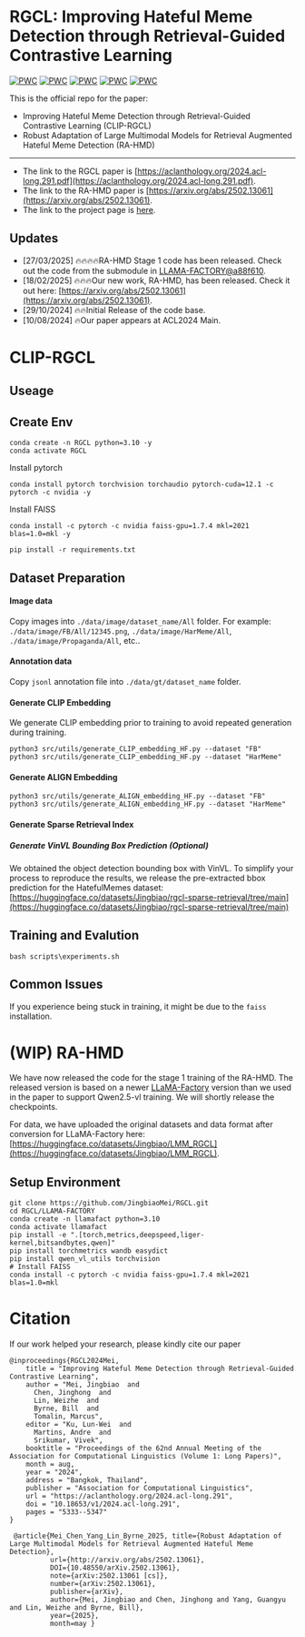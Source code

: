 # RGCL: Improving Hateful Meme Detection through Retrieval-Guided Contrastive Learning


[![PWC](https://img.shields.io/endpoint.svg?url=https://paperswithcode.com/badge/improved-fine-tuning-of-large-multimodal-1/hateful-meme-classification-on-harm-p)](https://paperswithcode.com/sota/hateful-meme-classification-on-harm-p?p=improved-fine-tuning-of-large-multimodal-1)
[![PWC](https://img.shields.io/endpoint.svg?url=https://paperswithcode.com/badge/improved-fine-tuning-of-large-multimodal-1/meme-classification-on-multioff)](https://paperswithcode.com/sota/meme-classification-on-multioff?p=improved-fine-tuning-of-large-multimodal-1)
[![PWC](https://img.shields.io/endpoint.svg?url=https://paperswithcode.com/badge/improved-fine-tuning-of-large-multimodal-1/hateful-meme-classification-on-pridemm)](https://paperswithcode.com/sota/hateful-meme-classification-on-pridemm?p=improved-fine-tuning-of-large-multimodal-1)
[![PWC](https://img.shields.io/endpoint.svg?url=https://paperswithcode.com/badge/improved-fine-tuning-of-large-multimodal-1/meme-classification-on-hateful-memes)](https://paperswithcode.com/sota/meme-classification-on-hateful-memes?p=improved-fine-tuning-of-large-multimodal-1)
[![PWC](https://img.shields.io/endpoint.svg?url=https://paperswithcode.com/badge/improved-fine-tuning-of-large-multimodal-1/hateful-meme-classification-on-harmeme)](https://paperswithcode.com/sota/hateful-meme-classification-on-harmeme?p=improved-fine-tuning-of-large-multimodal-1)


This is the official repo for the paper: 
- Improving Hateful Meme Detection through Retrieval-Guided Contrastive Learning (CLIP-RGCL)
- Robust Adaptation of Large Multimodal Models for Retrieval Augmented Hateful Meme Detection (RA-HMD)
----
- The link to the RGCL paper is [https://aclanthology.org/2024.acl-long.291.pdf](https://aclanthology.org/2024.acl-long.291.pdf).
- The link to the RA-HMD paper is [https://arxiv.org/abs/2502.13061](https://arxiv.org/abs/2502.13061).
- The link to the project page is [here](https://rgclmm.github.io/).


## Updates
- [27/03/2025] 🔥🔥🔥🔥RA-HMD Stage 1 code has been released. Check out the code from the submodule in [LLAMA-FACTORY@a88f610](https://github.com/JingbiaoMei/LLaMA-Factory-LMM-RGCL/tree/a88f610e9fa46d1ef1669c5dbc39ee9008f95c21).
- [18/02/2025] 🔥🔥🔥Our new work, RA-HMD, has been released. Check it out here: [https://arxiv.org/abs/2502.13061](https://arxiv.org/abs/2502.13061).
- [29/10/2024] 🔥🔥Initial Release of the code base.
- [10/08/2024] 🔥Our paper appears at ACL2024 Main.


# CLIP-RGCL
Useage
--------------------
## Create Env
```shell
conda create -n RGCL python=3.10 -y
conda activate RGCL
```

Install pytorch
```
conda install pytorch torchvision torchaudio pytorch-cuda=12.1 -c pytorch -c nvidia -y
```

Install FAISS
```
conda install -c pytorch -c nvidia faiss-gpu=1.7.4 mkl=2021 blas=1.0=mkl -y
```

```
pip install -r requirements.txt
```


Dataset Preparation 
--------------------
#### Image data
Copy images into `./data/image/dataset_name/All` folder.
For example: `./data/image/FB/All/12345.png`, `./data/image/HarMeme/All`, `./data/image/Propaganda/All`, etc..
#### Annotation data
Copy `jsonl` annotation file into `./data/gt/dataset_name` folder.

#### Generate CLIP Embedding
We generate CLIP embedding prior to training to avoid repeated generation during training.

```shell
python3 src/utils/generate_CLIP_embedding_HF.py --dataset "FB"
python3 src/utils/generate_CLIP_embedding_HF.py --dataset "HarMeme"

```

#### Generate ALIGN Embedding
```shell
python3 src/utils/generate_ALIGN_embedding_HF.py --dataset "FB"
python3 src/utils/generate_ALIGN_embedding_HF.py --dataset "HarMeme"

```

#### Generate Sparse Retrieval Index
##### Generate VinVL Bounding Box Prediction (Optional)
We obtained the object detection bounding box with VinVL. To simplify your process to reproduce the results, we release the pre-extracted bbox prediction for the HatefulMemes dataset: [https://huggingface.co/datasets/Jingbiao/rgcl-sparse-retrieval/tree/main](https://huggingface.co/datasets/Jingbiao/rgcl-sparse-retrieval/tree/main)  


Training and Evalution 
--------------------
```
bash scripts\experiments.sh
```

## Common Issues
If you experience being stuck in training, it might be due to the `faiss` installation. 




# (WIP) RA-HMD
We have now released the code for the stage 1 training of the RA-HMD. The released version is based on a newer [LLaMA-Factory](https://github.com/hiyouga/LLaMA-Factory) version than we used in the paper to support Qwen2.5-vl training. We will shortly release the checkpoints. 

For data, we have uploaded the original datasets and data format after conversion for LLaMA-Factory here: [https://huggingface.co/datasets/Jingbiao/LMM_RGCL](https://huggingface.co/datasets/Jingbiao/LMM_RGCL). 

## Setup Environment 
```
git clone https://github.com/JingbiaoMei/RGCL.git
cd RGCL/LLAMA-FACTORY
conda create -n llamafact python=3.10
conda activate llamafact
pip install -e ".[torch,metrics,deepspeed,liger-kernel,bitsandbytes,qwen]"
pip install torchmetrics wandb easydict
pip install qwen_vl_utils torchvision
# Install FAISS
conda install -c pytorch -c nvidia faiss-gpu=1.7.4 mkl=2021 blas=1.0=mkl
```


# Citation
If our work helped your research, please kindly cite our paper
```
@inproceedings{RGCL2024Mei,
    title = "Improving Hateful Meme Detection through Retrieval-Guided Contrastive Learning",
    author = "Mei, Jingbiao  and
      Chen, Jinghong  and
      Lin, Weizhe  and
      Byrne, Bill  and
      Tomalin, Marcus",
    editor = "Ku, Lun-Wei  and
      Martins, Andre  and
      Srikumar, Vivek",
    booktitle = "Proceedings of the 62nd Annual Meeting of the Association for Computational Linguistics (Volume 1: Long Papers)",
    month = aug,
    year = "2024",
    address = "Bangkok, Thailand",
    publisher = "Association for Computational Linguistics",
    url = "https://aclanthology.org/2024.acl-long.291",
    doi = "10.18653/v1/2024.acl-long.291",
    pages = "5333--5347"
}

 @article{Mei_Chen_Yang_Lin_Byrne_2025, title={Robust Adaptation of Large Multimodal Models for Retrieval Augmented Hateful Meme Detection},
          url={http://arxiv.org/abs/2502.13061},
          DOI={10.48550/arXiv.2502.13061},
          note={arXiv:2502.13061 [cs]},
          number={arXiv:2502.13061},
          publisher={arXiv},
          author={Mei, Jingbiao and Chen, Jinghong and Yang, Guangyu and Lin, Weizhe and Byrne, Bill},
          year={2025},
          month=may }



```
